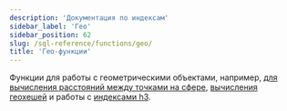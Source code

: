 ```yaml
---
description: 'Документация по индексам'
sidebar_label: 'Гео'
sidebar_position: 62
slug: /sql-reference/functions/geo/
title: 'Гео-функции'
---
```


Функции для работы с геометрическими объектами, например, [для вычисления расстояний между точками на сфере](./coordinates.md), [вычисления геохешей](./geohash.md) и работы с [индексами h3](./h3.md).
